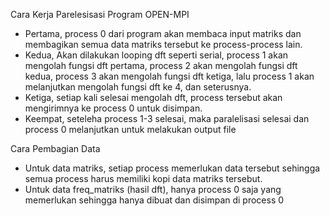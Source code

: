 Cara Kerja Parelesisasi Program OPEN-MPI
- Pertama, process 0 dari program akan membaca input matriks dan membagikan semua data matriks tersebut ke process-process lain.
- Kedua, Akan dilakukan looping dft seperti serial, process 1 akan mengolah fungsi dft pertama, process 2 akan mengolah fungsi dft kedua, process 3 akan mengolah fungsi dft ketiga, lalu process 1 akan melanjutkan mengolah fungsi dft ke 4, dan seterusnya.
- Ketiga, setiap kali selesai mengolah dft, process tersebut akan mengirimnya ke process 0 untuk disimpan.
- Keempat, seteleha process 1-3 selesai, maka paralelisasi selesai dan process 0 melanjutkan untuk melakukan output file

Cara Pembagian Data
- Untuk data matriks, setiap process memerlukan data tersebut sehingga semua process harus memiliki kopi data matriks tersebut.
- Untuk data freq_matriks (hasil dft), hanya process 0 saja yang memerlukan sehingga hanya dibuat dan disimpan di process 0